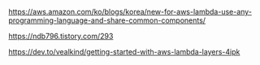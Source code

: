 https://aws.amazon.com/ko/blogs/korea/new-for-aws-lambda-use-any-programming-language-and-share-common-components/

https://ndb796.tistory.com/293

https://dev.to/vealkind/getting-started-with-aws-lambda-layers-4ipk
